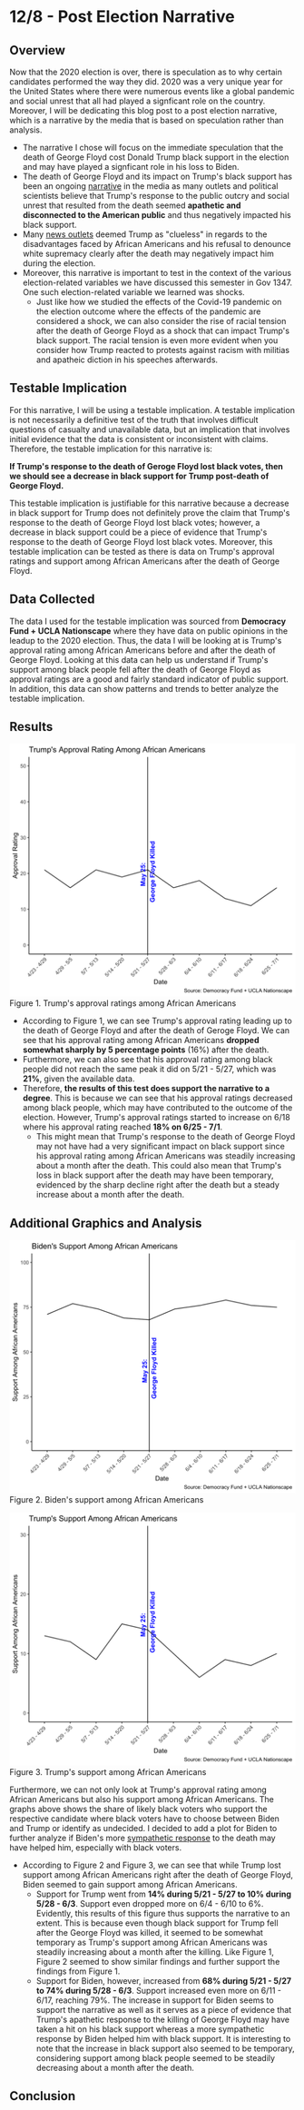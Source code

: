 # 12/8 - Post Election Narrative

## Overview

Now that the 2020 election is over, there is speculation as to why certain candidates performed the way they did. 2020 was a very unique year for the United States where there were numerous events like a global pandemic and social unrest that all had played a signficant role on the country. Moreover, I will be dedicating this blog post to a post election narrative, which is a narrative by the media that is based on speculation rather than analysis. 

+ The narrative I chose will focus on the immediate speculation that the death of George Floyd cost Donald Trump black support in the election and may have played a signficant role in his loss to Biden. 
+ The death of George Floyd and its impact on Trump's black support has been an ongoing [narrative](https://www.cnn.com/2020/06/06/politics/trump-george-floyd-maine/index.html) in the media as many outlets and political scientists believe that Trump's response to the public outcry and social unrest that resulted from the death seemed **apathetic and disconnected to the American public** and thus negatively impacted his black support. 
+ Many [news outlets](https://www.theguardian.com/us-news/2020/jun/01/george-floyd-donald-trump-black-lives-matter) deemed Trump as "clueless" in regards to the disadvantages faced by African Americans and his refusal to denounce white supremacy clearly after the death may negatively impact him during the election. 
+ Moreover, this narrative is important to test in the context of the various election-related variables we have discussed this semester in Gov 1347. One such election-related variable we learned was shocks. 
  + Just like how we studied the effects of the Covid-19 pandemic on the election outcome where the effects of the pandemic are considered a shock, we can also consider the rise of racial tension after the death of George Floyd as a shock that can impact Trump's black support. The racial tension is even more evident when you consider how Trump reacted to protests against racism with militias and apatheic diction in his speeches afterwards.  

## Testable Implication

For this narrative, I will be using a testable implication. A testable implication is not necessarily a definitive test of the truth that involves difficult questions of casualty and unavailable data, but an implication that involves initial evidence that the data is consistent or inconsistent with claims. Therefore, the testable implication for this narrative is:

**If Trump's response to the death of Geroge Floyd lost black votes, then we should see a decrease in black support for Trump post-death of George Floyd.**

This testable implication is justifiable for this narrative because a decrease in black support for Trump does not definitely prove the claim that Trump's response to the death of George Floyd lost black votes; however, a decrease in black support could be a piece of evidence that Trump's response to the death of George Floyd lost black votes. Moreover, this testable implication can be tested as there is data on Trump's approval ratings and support among African Americans after the death of George Floyd.

## Data Collected

The data I used for the testable implication was sourced from **Democracy Fund + UCLA Nationscape** where they have data on public opinions in the leadup to the 2020 election. Thus, the data I will be looking at is Trump's approval rating among African Americans before and after the death of George Floyd. Looking at this data can help us understand if Trump's support among black people fell after the death of George Floyd as approval ratings are a good and fairly standard indicator of public support. In addition, this data can show patterns and trends to better analyze the testable implication. 


## Results

![](../figures/Trump_blackapprove.png)
Figure 1. Trump's approval ratings among African Americans

+ According to Figure 1, we can see Trump's approval rating leading up to the death of George Floyd and after the death of Geroge Floyd. We can see that his approval rating among African Americans **dropped somewhat sharply by 5 percentage points** (16%) after the death. 
+ Furthermore, we can also see that his approval rating among black people did not reach the same peak it did on 5/21 - 5/27, which was **21%**, given the available data.
+ Therefore, **the results of this test does support the narrative to a degree**. This is because we can see that his approval ratings decreased among black people, which may have contributed to the outcome of the election. However, Trump's approval ratings started to increase on 6/18 where his approval rating reached **18% on 6/25 - 7/1**. 
  + This might mean that Trump's response to the death of George Floyd may not have had a very significant impact on black support since his approval rating among African Americans was steadily increasing about a month after the death. This could also mean that Trump's loss in black support after the death may have been temporary, evidenced by the sharp decline right after the death but a steady increase about a month after the death. 

## Additional Graphics and Analysis

![](../figures/Biden_blacksupport.png)
Figure 2. Biden's support among African Americans

![](../figures/Trump_blacksupport.png)
Figure 3. Trump's support among African Americans

Furthermore, we can not only look at Trump's approval rating among African Americans but also his support among African Americans. The graphs above shows the share of likely black voters who support the respective candidate where black voters have to choose between Biden and Trump or identify as undecided. I decided to add a plot for Biden to further analyze if Biden's more [sympathetic response](https://www.nbcnews.com/politics/2020-election/biden-calls-racial-justice-during-emotional-george-floyd-funeral-speech-n1228566) to the death may have helped him, especially with black voters. 

+ According to Figure 2 and Figure 3, we can see that while Trump lost support among African Americans right after the death of George Floyd, Biden seemed to gain support among African Americans. 
  + Support for Trump went from **14% during 5/21 - 5/27 to 10% during 5/28 - 6/3**. Support even dropped more on 6/4 - 6/10 to 6%. Evidently, this results of this figure thus supports the narrative to an extent. This is because even though black support for Trump fell after the George Floyd was killed, it seemed to be somewhat temporary as Trump's support among African Americans was steadily increasing about a month after the killing. Like Figure 1, Figure 2 seemed to show similar findings and further support the findings from Figure 1. 
  + Support for Biden, however, increased from **68% during 5/21 - 5/27 to 74% during 5/28 - 6/3**. Support increased even more on 6/11 - 6/17, reaching 79%. The increase in support for Biden seems to support the narrative as well as it serves as a piece of evidence that Trump's apathetic response to the killing of George Floyd may have taken a hit on his black support whereas a more sympathetic response by Biden helped him with black support. It is interesting to note that the increase in black support also seemed to be temporary, considering support among black people seemed to be steadily decreasing about a month after the death. 
  
## Conclusion












